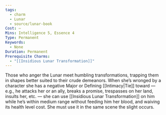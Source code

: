 ```yaml
---
tags:
  - charm
  - Lunar
  - source/lunar-book
Cost: —
Mins: Intelligence 5, Essence 4
Type: Permanent
Keywords:
  - None
Duration: Permanent
Prerequisite Charms:
  - "[[Insidious Lunar Transformation]]"
---
```

Those who anger the Lunar meet humbling transformations, trapping them in shapes better suited to their crude demeanors. When she’s wronged by a character she has a negative Major or Defining [[Intimacy|Tie]] toward — e.g., he attacks her or an ally, breaks a promise, trespasses on her land, insults her, etc. — she can use [[Insidious Lunar Transformation]] on him while he’s within medium range without feeding him her blood, and waiving its health level cost. She must use it in the same scene the slight occurs.